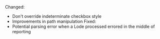 Changed:
  - Don't override indeterminate checkbox style
  - Improvements in path manipulation
Fixed:
  - Potential parsing error when a Lode processed errored in the middle of reporting
